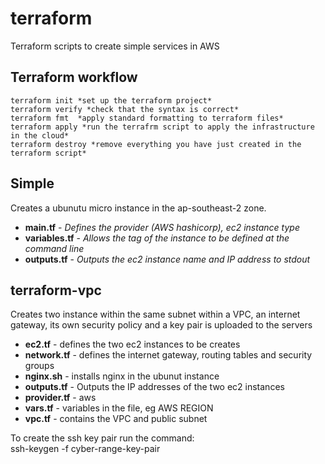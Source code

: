 # terraform
Terraform scripts to create simple services in AWS

## Terraform workflow

    terraform init *set up the terraform project*   
    terraform verify *check that the syntax is correct*  
    terraform fmt  *apply standard formatting to terraform files*  
    terraform apply *run the terrafrm script to apply the infrastructure in the cloud*  
    terraform destroy *remove everything you have just created in the terraform script*  


## Simple

Creates a ubunutu micro instance in the ap-southeast-2 zone.  

- **main.tf** - *Defines the provider (AWS hashicorp), ec2 instance type* 
- **variables.tf** - *Allows the tag of the instance to be defined at the command line* 
- **outputs.tf** - *Outputs the ec2 instance name and IP address to stdout* 

## terraform-vpc

Creates two instance within the same subnet within a VPC, an internet gateway, its own security policy and a key pair is uploaded to the servers

- **ec2.tf** - defines the two ec2 instances to be creates
- **network.tf** - defines the internet gateway, routing tables and security groups
- **nginx.sh** - installs nginx in the ubunut instance
- **outputs.tf** - Outputs the IP addresses of the two ec2 instances
- **provider.tf** - aws
- **vars.tf** - variables in the file, eg AWS REGION
- **vpc.tf** - contains the VPC and public subnet

To create the ssh key pair run the command:  
     ssh-keygen -f cyber-range-key-pair  

